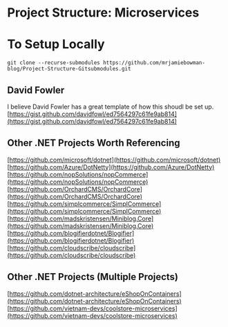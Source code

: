 # Project Structure: Microservices

# To Setup Locally

`git clone --recurse-submodules https://github.com/mrjamiebowman-blog/Project-Structure-Gitsubmodules.git`

## David Fowler
I believe David Fowler has a great template of how this shoudl be set up.
[https://gist.github.com/davidfowl/ed7564297c61fe9ab814](https://gist.github.com/davidfowl/ed7564297c61fe9ab814)

## Other .NET Projects Worth Referencing
[https://github.com/microsoft/dotnet](https://github.com/microsoft/dotnet)
[https://github.com/Azure/DotNetty](https://github.com/Azure/DotNetty)
[https://github.com/nopSolutions/nopCommerce](https://github.com/nopSolutions/nopCommerce)
[https://github.com/OrchardCMS/OrchardCore](https://github.com/OrchardCMS/OrchardCore)
[https://github.com/simplcommerce/SimplCommerce](https://github.com/simplcommerce/SimplCommerce)
[https://github.com/madskristensen/Miniblog.Core](https://github.com/madskristensen/Miniblog.Core)
[https://github.com/blogifierdotnet/Blogifier](https://github.com/blogifierdotnet/Blogifier)
[https://github.com/cloudscribe/cloudscribe](https://github.com/cloudscribe/cloudscribe)

## Other .NET Projects (Multiple Projects)
[https://github.com/dotnet-architecture/eShopOnContainers](https://github.com/dotnet-architecture/eShopOnContainers)
[https://github.com/vietnam-devs/coolstore-microservices](https://github.com/vietnam-devs/coolstore-microservices)
